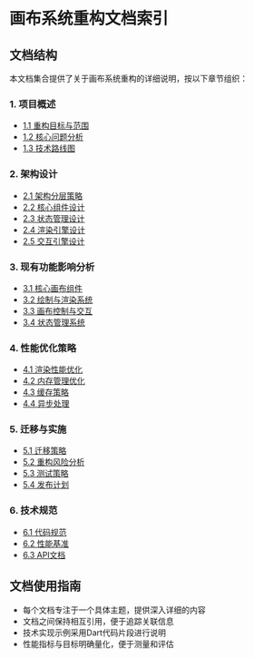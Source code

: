 # 画布系统重构文档索引

## 文档结构

本文档集合提供了关于画布系统重构的详细说明，按以下章节组织：

### 1. 项目概述
- [1.1 重构目标与范围](./01_project_overview/01_objectives_and_scope.md)
- [1.2 核心问题分析](./01_project_overview/02_core_issues_analysis.md)
- [1.3 技术路线图](./01_project_overview/03_technical_roadmap.md)

### 2. 架构设计
- [2.1 架构分层策略](./02_architecture_design/01_layered_architecture.md)
- [2.2 核心组件设计](./02_architecture_design/02_core_components.md)
- [2.3 状态管理设计](./02_architecture_design/03_state_management.md)
- [2.4 渲染引擎设计](./02_architecture_design/04_rendering_engine.md)
- [2.5 交互引擎设计](./02_architecture_design/05_interaction_engine.md)

### 3. 现有功能影响分析
- [3.1 核心画布组件](./03_functionality_impact/01_core_canvas_components.md)
- [3.2 绘制与渲染系统](./03_functionality_impact/02_painting_rendering_system.md)
- [3.3 画布控制与交互](./03_functionality_impact/03_canvas_control_interaction.md)
- [3.4 状态管理系统](./03_functionality_impact/04_state_management.md)

### 4. 性能优化策略
- [4.1 渲染性能优化](./04_performance_optimization/01_rendering_performance.md)
- [4.2 内存管理优化](./04_performance_optimization/02_memory_management.md)
- [4.3 缓存策略](./04_performance_optimization/03_caching_strategies.md)
- [4.4 异步处理](./04_performance_optimization/04_async_processing.md)

### 5. 迁移与实施
- [5.1 迁移策略](./05_migration_implementation/01_migration_strategy.md)
- [5.2 重构风险分析](./05_migration_implementation/02_risk_analysis.md)
- [5.3 测试策略](./05_migration_implementation/03_testing_strategy.md)
- [5.4 发布计划](./05_migration_implementation/04_release_plan.md)

### 6. 技术规范
- [6.1 代码规范](./06_technical_specifications/01_code_standards.md)
- [6.2 性能基准](./06_technical_specifications/02_performance_benchmarks.md)
- [6.3 API文档](./06_technical_specifications/03_api_documentation.md)

## 文档使用指南

- 每个文档专注于一个具体主题，提供深入详细的内容
- 文档之间保持相互引用，便于追踪关联信息
- 技术实现示例采用Dart代码片段进行说明
- 性能指标与目标明确量化，便于测量和评估
